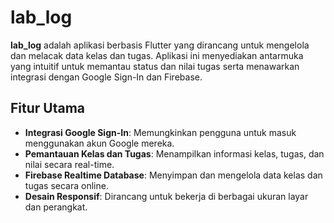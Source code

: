 # lab_log

**lab_log** adalah aplikasi berbasis Flutter yang dirancang untuk mengelola dan melacak data kelas dan tugas. Aplikasi ini menyediakan antarmuka yang intuitif untuk memantau status dan nilai tugas serta menawarkan integrasi dengan Google Sign-In dan Firebase.

## Fitur Utama

- **Integrasi Google Sign-In**: Memungkinkan pengguna untuk masuk menggunakan akun Google mereka.
- **Pemantauan Kelas dan Tugas**: Menampilkan informasi kelas, tugas, dan nilai secara real-time.
- **Firebase Realtime Database**: Menyimpan dan mengelola data kelas dan tugas secara online.
- **Desain Responsif**: Dirancang untuk bekerja di berbagai ukuran layar dan perangkat.